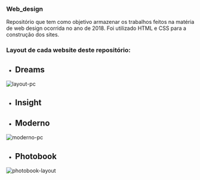 ### Web_design  <br />
Repositório que tem como objetivo armazenar os trabalhos feitos na matéria de web design ocorrida no ano de 2018. Foi utilizado HTML e CSS para a construção dos sites.

### Layout de cada website deste repositório:

* ## Dreams

![layout-pc](https://user-images.githubusercontent.com/95611970/187519242-92b7e90b-9be0-4a14-bedc-bbd852c10696.jpg)


* ## Insight


* ## Moderno

![moderno-pc](https://user-images.githubusercontent.com/95611970/187519284-a47f4e5f-2d04-4e36-bfa5-459566a2a8c5.jpg)


* ## Photobook

![photobook-layout](https://user-images.githubusercontent.com/95611970/187523023-0a8438e1-870f-4956-b4b9-8fde216c8641.jpg)

